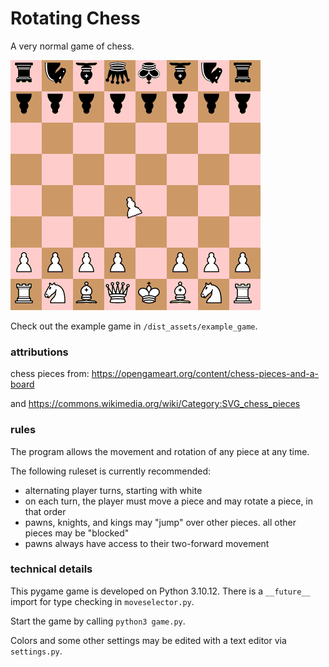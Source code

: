 # Rotating Chess

A very normal game of chess.

![normally set up chess board except rotated pawn](dist_assets/cover_image.png)

Check out the example game in `/dist_assets/example_game`.

### attributions

chess pieces from: https://opengameart.org/content/chess-pieces-and-a-board

and https://commons.wikimedia.org/wiki/Category:SVG_chess_pieces

### rules

The program allows the movement and rotation of any piece at any time.

The following ruleset is currently recommended:
- alternating player turns, starting with white
- on each turn, the player must move a piece and may rotate a piece, in that order
- pawns, knights, and kings may "jump" over other pieces. all other pieces may be "blocked"
- pawns always have access to their two-forward movement

### technical details

This pygame game is developed on Python 3.10.12. There is a `__future__` import for type checking in `moveselector.py`. 

Start the game by calling `python3 game.py`.

Colors and some other settings may be edited with a text editor via `settings.py`.
